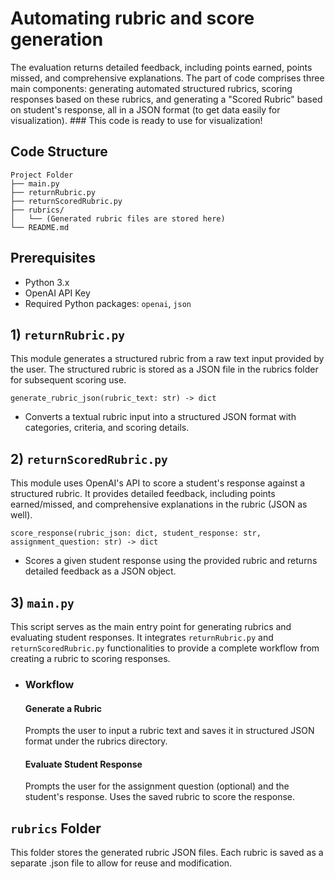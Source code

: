 
# Automating rubric and score generation

The evaluation returns detailed feedback, including points earned, points missed, and comprehensive explanations. The part of code comprises three main components: generating automated structured rubrics, scoring responses based on these rubrics, and generating a "Scored Rubric" based on student's response, all in a JSON format (to get data easily for visualization).
    ### This code is ready to use for visualization!



## Code Structure

```.
Project Folder
├── main.py
├── returnRubric.py
├── returnScoredRubric.py
├── rubrics/
│   └── (Generated rubric files are stored here)
└── README.md
```

## Prerequisites

- Python 3.x
- OpenAI API Key
- Required Python packages: ```openai```,  ```json```

## 1) `returnRubric.py`

This module generates a structured rubric from a raw text input provided by the user. The structured rubric is stored as a JSON file in the rubrics folder for subsequent scoring use.

```generate_rubric_json(rubric_text: str) -> dict``` 
- Converts a textual rubric input into a structured JSON      format with categories, criteria, and scoring details.

## 2) `returnScoredRubric.py`

This module uses OpenAI's API to score a student's response against a structured rubric. It provides detailed feedback, including points earned/missed, and comprehensive explanations in the rubric (JSON as well). 

```score_response(rubric_json: dict, student_response: str, assignment_question: str) -> dict``` 
- Scores a given student response using the provided rubric and returns detailed feedback as a JSON object.

## 3) `main.py`

This script serves as the main entry point for generating rubrics and evaluating student responses. It integrates `returnRubric.py` and `returnScoredRubric.py` functionalities to provide a complete workflow from creating a rubric to scoring responses.

- ### Workflow
    #### Generate a Rubric
    Prompts the user to input a rubric text and saves it in structured JSON format under the rubrics directory.

    #### Evaluate Student Response
    Prompts the user for the assignment question (optional) and the student's response. Uses the saved rubric to score the response.

## `rubrics` Folder
This folder stores the generated rubric JSON files. Each rubric is saved as a separate .json file to allow for reuse and modification.





